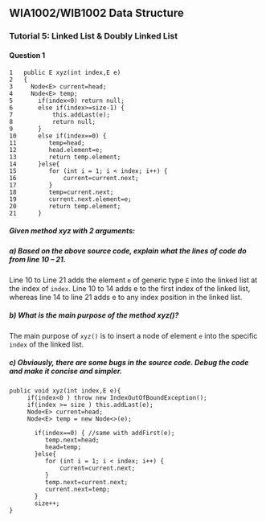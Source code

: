 ## WIA1002/WIB1002 Data Structure
### Tutorial 5: Linked List & Doubly Linked List

#### Question 1
```plaintext
1   public E xyz(int index,E e)
2   {
3     Node<E> current=head;
4     Node<E> temp;
5       if(index<0) return null;
6       else if(index>=size-1) {
7           this.addLast(e);
8           return null;
9       }
10      else if(index==0) {
11         temp=head;
12         head.element=e;
13         return temp.element;
14      }else{
15         for (int i = 1; i < index; i++) {
16             current=current.next;
17         }
18         temp=current.next;
19         current.next.element=e;
20         return temp.element;
21      }
```

##### Given method xyz with 2 arguments:
##### a) Based on the above source code, explain what the lines of code do from line 10 – 21.

Line 10 to Line 21 adds the element `e` of generic type `E` into the linked list at the index of `index`. Line 10 to 14 adds e to the first index of the linked list, whereas line 14 to line 21 adds e to any index position in the linked list.


##### b) What is the main purpose of the method xyz()?

The main purpose of `xyz()` is to insert a node of element `e` into the specific `index` of the linked list.

##### c) Obviously, there are some bugs in the source code. Debug the code and make it concise and simpler. 
```plaintext
public void xyz(int index,E e){
     if(index<0 ) throw new IndexOutOfBoundException();
     if(index >= size ) this.addLast(e);
     Node<E> current=head;
     Node<E> temp = new Node<>(e);

       if(index==0) { //same with addFirst(e);
          temp.next=head;
          head=temp;
       }else{
          for (int i = 1; i < index; i++) {
              current=current.next;
          }
          temp.next=current.next;
          current.next=temp;
       }
       size++;
}


```

